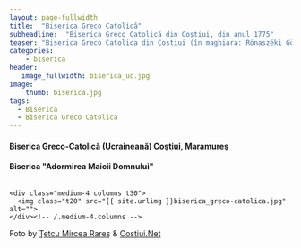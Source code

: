```yaml
---
layout: page-fullwidth
title:  "Biserica Greco Catolică"
subheadline:  "Biserica Greco Catolică din Coștiui, din anul 1775"
teaser: "Biserica Greco Catolica din Costiui (în maghiara: Rónaszéki Görög Katolikus templom), din anul 1775"
categories:
    - biserica
header:
   image_fullwidth: biserica_uc.jpg
image:
    thumb: biserica.jpg   
tags:
  - Biserica
  - Biserica Greco Catolica
---
```

#### Biserica Greco-Catolică (Ucraineană) Coştiui, Maramureş
#### Biserica "Adormirea Maicii Domnului"
<div class="row">
    <div class="medium-8 columns t30">
    <img src="{{ site.urlimg }}biserica.jpg" alt="">
    </div><!-- /.medium-8.columns -->

    <div class="medium-4 columns t30">
      <img class="t20" src="{{ site.urlimg }}biserica_greco-catolica.jpg" alt="">
    </div><!-- /.medium-4.columns -->

</div><!-- /.row -->

Foto by [Ţetcu Mircea Rareş](https://commons.wikimedia.org/wiki/User:%C8%9Aetcu_Mircea_Rare%C8%99) &
 [Costiui.Net](http://costiui.net)
